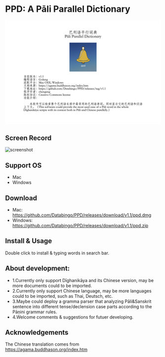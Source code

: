 # PPD: A Pāli Parallel Dictionary
![introduction](ppd_intro.png)

## Screen Record
![screenshot](ppd.gif)

## Support OS
- Mac
- Windows

## Download
- Mac: https://github.com/Databingo/PPD/releases/download/v1.1/ppd.dmg
- Windows: https://github.com/Databingo/PPD/releases/download/v1.1/ppd.zip


## Install & Usage
Double click to install & typing words in search bar.

## About development:
- 1.Currently only support Dīghanikāya and its Chinese version, may be more documents could to be imported.
- 2.Currently only support Chinese language, may be more languages could to be imported, such as Thai, Deutsch, etc.
- 3.Maybe could deploy a gramma parser that analyzing Pāli&Sanskrit sentence into different tense/declension case parts according to the Pāṇini grammar rules.
- 4.Welcome comments & suggestions for futuer developing.


## Acknowledgements
The Chinese translation comes from https://agama.buddhason.org/index.htm

